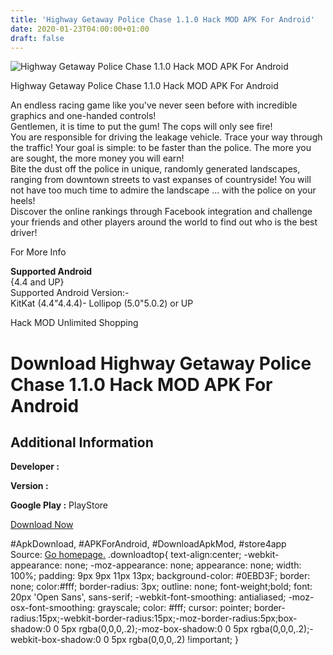 ```yaml
---
title: 'Highway Getaway Police Chase 1.1.0 Hack MOD APK For Android'
date: 2020-01-23T04:00:00+01:00
draft: false
---
```


![Highway Getaway Police Chase 1.1.0 Hack MOD APK For Android](https://i1.wp.com/apkhome.net/wp-content/uploads/2017/05/Highway-Getaway-Police-Chase-1.1.0.png "Highway Getaway Police Chase 1.1.0 Hack MOD APK For Android")

  

Highway Getaway Police Chase 1.1.0 Hack MOD APK For Android

An endless racing game like you've never seen before with incredible graphics and one-handed controls!  
Gentlemen, it is time to put the gum! The cops will only see fire!  
You are responsible for driving the leakage vehicle. Trace your way through the traffic! Your goal is simple: to be faster than the police. The more you are sought, the more money you will earn!  
Bite the dust off the police in unique, randomly generated landscapes, ranging from downtown streets to vast expanses of countryside! You will not have too much time to admire the landscape ... with the police on your heels!  
Discover the online rankings through Facebook integration and challenge your friends and other players around the world to find out who is the best driver!

For More Info

**Supported Android**  
{4.4 and UP}  
Supported Android Version:-  
KitKat (4.4"4.4.4)- Lollipop (5.0"5.0.2) or UP

Hack MOD Unlimited Shopping

Download Highway Getaway Police Chase 1.1.0 Hack MOD APK For Android
====================================================================

Additional Information
----------------------

**Developer :**

**Version :**

**Google Play :** PlayStore

  

[Download Now](https://store4app.co/post/highway-getaway-police-chase-1-1-0-hack-mod-apk-for-android_1573671763)

  
#ApkDownload, #APKForAndroid, #DownloadApkMod, #store4app  
Source: [Go homepage.](https://store4app.co/post/highway-getaway-police-chase-1-1-0-hack-mod-apk-for-android_1573671763) .downloadtop{ text-align:center; -webkit-appearance: none; -moz-appearance: none; appearance: none; width: 100%; padding: 9px 9px 11px 13px; background-color: #0EBD3F; border: none; color:#fff; border-radius: 3px; outline: none; font-weight;bold; font: 20px 'Open Sans', sans-serif; -webkit-font-smoothing: antialiased; -moz-osx-font-smoothing: grayscale; color: #fff; cursor: pointer; border-radius:15px;-webkit-border-radius:15px;-moz-border-radius:5px;box-shadow:0 0 5px rgba(0,0,0,.2);-moz-box-shadow:0 0 5px rgba(0,0,0,.2);-webkit-box-shadow:0 0 5px rgba(0,0,0,.2) !important; }